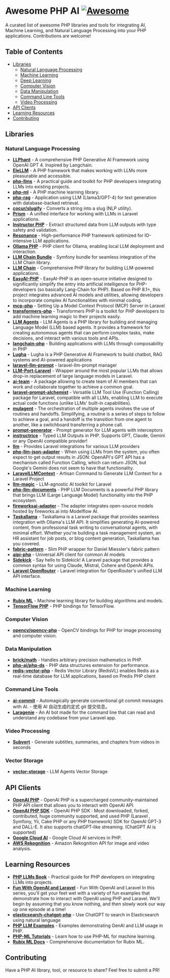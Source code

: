 # Awesome PHP AI [![Awesome](https://awesome.re/badge.svg)](https://awesome.re)

A curated list of awesome PHP libraries and tools for integrating AI, Machine Learning, and Natural Language Processing into your PHP applications. Contributions are welcome!

## Table of Contents

- [Libraries](#libraries)
  - [Natural Language Processing](#natural-language-processing)
  - [Machine Learning](#machine-learning)
  - [Deep Learning](#deep-learning)
  - [Computer Vision](#computer-vision)
  - [Data Manipulation](#data-manipulation)
  - [Command Line Tools](#command-line-tools)
  - [Video Processing](#video-processing)
- [API Clients](#api-clients)
- [Learning Resources](#learning-resources)
- [Contributing](#contributing)

## Libraries

### Natural Language Processing

- **[LLPhant](https://github.com/theodo-group/llphant)** - A comprehensive PHP Generative AI Framework using OpenAI GPT 4. Inspired by Langchain.
- **[EleLLM](https://github.com/wpai-inc/EleLLM)** - A PHP framework that makes working with LLMs more pleasurable and accessible.
- **[php-llms](https://github.com/alnutile/php-llms)** - A practical guide and toolkit for PHP developers integrating LLMs into existing projects.
- **[php-ml](https://github.com/jorgecasas/php-ml)** - A PHP machine learning library.
- **[php-rag](https://github.com/rzarno/php-rag)** - Application using LLM (Llama3/GPT-4) for text generation with database-backed retrieval.
- **[cocur/slugify](https://github.com/cocur/slugify)** - Converts a string into a slug (NLP utility).
- **[Prism](https://github.com/echolabsdev/prism)** - A unified interface for working with LLMs in Laravel applications.
- **[Instructor PHP](https://github.com/cognesy/instructor-php)** - Extract structured data from LLM outputs with type safety and validation.
- **[Resonance](https://github.com/distantmagic/resonance)** - High-performance PHP framework optimized for IO-intensive LLM applications.
- **[Ollama PHP](https://github.com/ArdaGnsrn/ollama-php)** - PHP client for Ollama, enabling local LLM deployment and interaction.
- **[LLM Chain Bundle](https://github.com/php-llm/llm-chain-bundle)** - Symfony bundle for seamless integration of the LLM Chain library.
- **[LLM Chain](https://github.com/php-llm/llm-chain)** - Comprehensive PHP library for building LLM-powered applications.
- **[EasyAI-PHP](https://github.com/HosonoDE/EasyAI-PHP)** - EasyAI-PHP is an open-source initiative designed to significantly simplify the entry into artificial intelligence for PHP-developers (so basically Lang-Chain for PHP). Based on PHP 8.1+, this project integrates advanced AI models and utilities, allowing developers to incorporate complex AI functionalities with minimal coding.
- **[mcp-php](https://github.com/garyblankenship/mcp-php)** - Setting Up a Model Context Protocol (MCP) Server in Laravel
- **[transformers-php](https://github.com/CodeWithKyrian/transformers-php)** - Transformers PHP is a toolkit for PHP developers to add machine learning magic to their projects easily.
- **[LLM Agents](https://github.com/llm-agents-php/agents)** - LLM Agents is a PHP library for building and managing Language Model (LLM) based agents. It provides a framework for creating autonomous agents that can perform complex tasks, make decisions, and interact with various tools and APIs.
- **[langchain-php](https://github.com/kambo-1st/langchain-php)** - Building applications with LLMs through composability in PHP
- **[Lugha](https://github.com/devscast/lugha)** - Lugha is a PHP Generative AI Framework to build chatbot, RAG systems and AI-powered applications
- **[laravel-llm-prompt](https://github.com/SabatinoMasala/laravel-llm-prompt)** - laravel-llm-prompt manager
- **[LLM-Port-Laravel](https://github.com/BorahLabs/LLM-Port-Laravel)** - Wrapper around the most popular LLMs that allows drop-in replacement of large language models in Laravel.
- **[ai-team](https://github.com/sarfraznawaz2005/ai-team)** - A package allowing to create team of AI members that can work and collaborate together to achieve a common goal.
- **[laravel-prompt-alchemist](https://github.com/moe-mizrak/laravel-prompt-alchemist)** - Versatile LLM Tool Use (Function Calling) package for Laravel, compatible with all LLMs, enabling LLM to execute actual code functions (unlike LLMs' built-in capabilities).
- **[mulagent](https://github.com/FunkyOz/mulagent)** - The orchestration of multiple agents involves the use of routines and handoffs. Simplifying, a routine is a series of steps to follow to achieve a goal, and a handoff is the transition from one agent to another, like a switchboard transferring a phone call.
- **[prompt-generator](https://github.com/llm-agents-php/prompt-generator)** - Prompt generator for LLM agents with interceptors
- **[instructrice](https://github.com/adrienbrault/instructrice)** - Typed LLM Outputs in PHP. Supports GPT, Claude, Gemini or any OpenAI compatible provider!
- **[llm](https://github.com/artisan-build/llm)** - Provides Laravel integrations for various LLM providers
- **[php-llm-json-adapter](https://github.com/takaaki-mizuno/php-llm-json-adapter)** - When using LLMs from the system, you often expect to get output results in JSON: OpenAPI's GPT API has a mechanism called Function Calling, which can return JSON, but Google's Gemini does not seem to have that functionality.
- **[LaravelLLMContext](https://github.com/jeremysalmon/LaravelLLMContext)** - Artisan Command to Generate LLM Context for a Laravel Project
- **[llm-magic](https://github.com/Capevace/llm-magic)** - LLM-agnostic AI toolkit for Laravel
- **[php-llm-documents](https://github.com/thojou/php-llm-documents)** - PHP LLM Documents is a powerful PHP library that brings LLM (Large Language Model) functionality into the PHP ecosystem.
- **[fireworksai-adapter](https://github.com/modelflow-ai/fireworksai-adapter)** - The adapter integrates open-source models hosted by fireworks.ai into Modelflow AI.
- **[Taskallama](https://github.com/coding-wisely/taskallama)** - Taskallama is a Laravel package that provides seamless integration with Ollama's LLM API. It simplifies generating AI-powered content, from professional task writing to conversational agents, with minimal effort. Whether you're building a task management system, an HR assistant for job posts, or blog content generation, Taskallama has you covered.
- **[fabric-pattern](https://github.com/php-llm/fabric-pattern)** - Slim PHP wrapper for Daniel Miessler's fabric pattern
- **[aipi-php](https://github.com/skito/aipi-php)** - Universal API client for common AI models
- **[Sidekick](https://github.com/PapaRascal2020/sidekick)** - Say hello to Sidekick! A Laravel package that provides a common syntax for using Claude, Mistral, Cohere and OpenAi APIs.
- **[Laravel OpenRouter](https://github.com/moe-mizrak/laravel-openrouter)** - Laravel integration for OpenRouter's unified LLM API interface.

### Machine Learning

- **[Rubix ML](https://github.com/RubixML/ML)** - Machine learning library for building algorithms and models.
- **[TensorFlow PHP](https://github.com/tensorflow/tfjs)** - PHP bindings for TensorFlow.

### Computer Vision

- **[opencv/opencv-php](https://github.com/php-opencv/php-opencv)** - OpenCV bindings for PHP for image processing and computer vision.

### Data Manipulation

- **[brick/math](https://github.com/brick/math)** - Handles arbitrary precision mathematics in PHP.
- **[php-ai/php-ds](https://github.com/php-ds)** - PHP data structures extension for performance.
- **[redis-vector-php](https://github.com/redis-applied-ai/redis-vector-php)** - Redis Vector Library (RedisVL) enables Redis as a real-time database for LLM applications, based on Predis PHP client

### Command Line Tools

- **[ai-commit](https://github.com/guanguans/ai-commit)** - Automagically generate conventional git commit messages with AI. - 使用 AI 自动生成约定式 git 提交信息。
- **[Laragenie](https://github.com/joshembling/laragenie)** - An AI bot made for the command line that can read and understand any codebase from your Laravel app.

### Video Processing

- **[Subvert](https://github.com/aschmelyun/subvert)** - Generate subtitles, summaries, and chapters from videos in seconds

### Vector Storage

- **[vector-storage](https://github.com/llm-agents-php/vector-storage)** - LLM Agents Vector Storage

## API Clients

- **[OpenAI PHP](https://github.com/openai-php/client)** - OpenAI PHP is a supercharged community-maintained PHP API client that allows you to interact with OpenAI API.
- **[OpenAI PHP SDK](https://github.com/orhanerday/open-ai)** - OpenAI PHP SDK : Most downloaded, forked, contributed, huge community supported, and used PHP (Laravel , Symfony, Yii, Cake PHP or any PHP framework) SDK for OpenAI GPT-3 and DALL-E. It also supports chatGPT-like streaming. (ChatGPT AI is supported)
- **[Google Cloud AI](https://github.com/googleapis/google-cloud-php)** - Google Cloud AI services in PHP.
- **[AWS Rekognition](https://aws.amazon.com/rekognition/)** - Amazon Rekognition API for image and video analysis.

## Learning Resources

- **[PHP LLMs Book](https://github.com/alnutile/php-llms)** - Practical guide for PHP developers on integrating LLMs into projects.
- **[Fun With OpenAI and Laravel](https://laracasts.com/series/fun-with-openai-and-laravel)** - Fun With OpenAI and Laravel
In this series, you'll get your feet wet with a variety of fun examples that demonstrate how to interact with OpenAI using PHP and Laravel. We'll begin by assuming that you know nothing, and then slowly work our way up one episode at a time!
- **[elasticsearch-chatgpt-php](https://github.com/elastic/elasticsearch-chatgpt-php)** - Use ChatGPT to search in Elasticsearch using natural language
- **[PHP LLM Examples](https://github.com/ezimuel/php-llm-examples)** - Examples demonstrating GenAI and LLM usage in PHP.
- **[PHP-ML Tutorials](https://php-ml.readthedocs.io/en/latest/tutorials/)** - Learn how to use PHP-ML for machine learning.
- **[Rubix ML Docs](https://docs.rubixml.com/)** - Comprehensive documentation for Rubix ML.

## Contributing

Have a PHP AI library, tool, or resource to share? Feel free to submit a PR!

